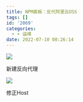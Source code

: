 ```yaml
---
title: NPM面板：反代阿里云OSS
tags: []
id: '2069'
categories:
  - - 运维
date: 2022-07-10 08:26:14
---
```


![](https://img-cdn.limour.top/blog/20220710082501.png)

新建反向代理

![](https://img-cdn.limour.top/blog/20220710082541.png)

修正Host